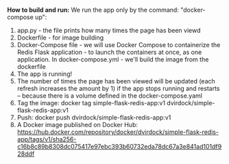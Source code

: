 **How to build and run:**
We run the app only by the command: "docker-compose up":

1. app.py - the file prints how many times the page has been viewd
2. Dockerfile - for image building
3. Docker-Compose file - we will use Docker Compose to containerize the Redis Flask application - to launch the containers at once, as one application.
   In docker-compose.yml - we'll build the image from the dockerfile
4. The app is running!
5. The number of times the page has been viewed will be updated (each refresh increases the amount by 1) if the app stops running and restarts – because there is a volume defined in the docker-compose.yaml
6. Tag the image: docker tag simple-flask-redis-app:v1 dvirdock/simple-flask-redis-app:v1
7. Push: docker push dvirdock/simple-flask-redis-app:v1
8. A Docker image published on Docker Hub: [https://hub.docker.com/repository/docker/dvirdock/simple-flask-redis-app/tags/v1/sha256-c16b8c89b8308dc075417e97ebc393b60732eda78dc67a3e841ad101df928ddf
](url)
